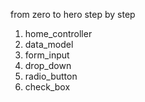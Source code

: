 from zero to hero step by step

1. home_controller
2. data_model
3. form_input
4. drop_down
5. radio_button
6. check_box
